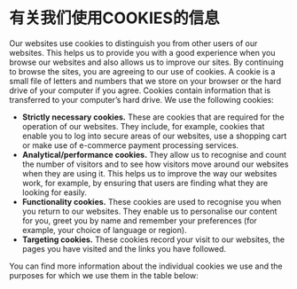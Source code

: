 # 有关我们使用COOKIES的信息

Our websites use cookies to distinguish you from other users of our websites. This helps us to provide you with a good experience when you browse our websites and also allows us to improve our sites. By continuing to browse the sites, you are agreeing to our use of cookies. A cookie is a small file of letters and numbers that we store on your browser or the hard drive of your computer if you agree. Cookies contain information that is transferred to your computer’s hard drive. We use the following cookies:

* **Strictly necessary cookies.** These are cookies that are required for the operation of our websites. They include, for example, cookies that enable you to log into secure areas of our websites, use a shopping cart or make use of e-commerce payment processing services.
* **Analytical/performance cookies.** They allow us to recognise and count the number of visitors and to see how visitors move around our websites when they are using it. This helps us to improve the way our websites work, for example, by ensuring that users are finding what they are looking for easily.
* **Functionality cookies.** These cookies are used to recognise you when you return to our websites. They enable us to personalise our content for you, greet you by name and remember your preferences (for example, your choice of language or region).
* **Targeting cookies.** These cookies record your visit to our websites, the pages you have visited and the links you have followed.

You can find more information about the individual cookies we use and the purposes for which we use them in the table below:
